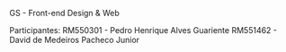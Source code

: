 GS - Front-end Design & Web

Participantes:
RM550301 - Pedro Henrique Alves Guariente
RM551462 - David de Medeiros Pacheco Junior
